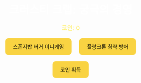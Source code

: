 <!DOCTYPE html>
<html lang="ko">
<head>
  <meta charset="UTF-8">
  <title>크러스티 크랩: 궁극의 경영 시뮬레이션</title>
  <link href="https://fonts.googleapis.com/css2?family=Jua&display=swap" rel="stylesheet">
  <style>
    body {
      margin: 0;
      font-family: 'Jua', sans-serif;
      background: url('https://static.wikia.nocookie.net/spongebob/images/f/fb/Krusty_Krab_Interior.png') no-repeat center center fixed;
      background-size: cover;
      color: #fff;
      text-align: center;
    }

    #game-container {
      background: rgba(0, 0, 0, 0.5);
      padding: 30px;
      margin: 30px auto;
      border-radius: 15px;
      width: 90%;
      max-width: 800px;
    }

    h1 {
      font-size: 2.5em;
      margin-bottom: 20px;
    }

    .menu-btn {
      font-size: 1.2em;
      padding: 15px 25px;
      margin: 10px;
      border: none;
      border-radius: 10px;
      background-color: #f9d342;
      color: #000;
      cursor: pointer;
      transition: transform 0.2s;
    }

    .menu-btn:hover {
      transform: scale(1.05);
    }

    #output, #minigame-area {
      margin-top: 20px;
    }

    .hidden {
      display: none;
    }

    #coin-display {
      font-size: 1.4em;
      margin-bottom: 10px;
      color: #ffeb3b;
    }
  </style>
</head>
<body>
  <div id="game-container">
    <h1>크러스티 크랩: 궁극의 경영</h1>
    <div id="coin-display">코인: <span id="coin-count">0</span></div>
    <button class="menu-btn" onclick="startBurgerGame()">스폰지밥 버거 미니게임</button>
    <button class="menu-btn" onclick="startPlanktonDefense()">플랑크톤 침략 방어</button>
    <button class="menu-btn" onclick="earnCoin()">코인 획득</button>
    <div id="output"></div>
    <div id="minigame-area" class="hidden"></div>
  </div>

  <script>
    let coins = 0;

    function updateCoins() {
      document.getElementById('coin-count').textContent = coins;
    }

    function earnCoin() {
      const randomGuest = Math.random();
      if (randomGuest < 0.05) {
        coins += 3;
        document.getElementById('output').innerText = "만수르가 왔다! +3 코인!";
      } else if (randomGuest < 0.1) {
        coins += 3;
        document.getElementById('output').innerText = "뚱이가 한가득 주문했다! +3 코인!";
      } else {
        coins += 1;
        document.getElementById('output').innerText = "오늘도 평범한 하루! +1 코인.";
      }
      updateCoins();
    }

    function startBurgerGame() {
      const area = document.getElementById('minigame-area');
      area.classList.remove('hidden');
      area.innerHTML = `
        <h2>스폰지밥 버거 만들기!</h2>
        <p>제한 시간 내에 아래 재료를 순서대로 클릭하세요: 빵 → 고기 → 야채 → 빵</p>
        <div id="ingredients"></div>
        <div id="burger-result"></div>
      `;

      const sequence = ["빵", "고기", "야채", "빵"];
      let index = 0;

      const ingredientDiv = document.getElementById('ingredients');
      sequence.forEach(ing => {
        const btn = document.createElement('button');
        btn.className = "menu-btn";
        btn.textContent = ing;
        btn.onclick = () => {
          if (btn.textContent === sequence[index]) {
            index++;
            btn.disabled = true;
            if (index === sequence.length) {
              document.getElementById('burger-result').textContent = "완벽한 버거! +2 코인!";
              coins += 2;
              updateCoins();
            }
          } else {
            document.getElementById('burger-result').textContent = "순서가 틀렸어요!";
          }
        };
        ingredientDiv.appendChild(btn);
      });
    }

    function startPlanktonDefense() {
      const area = document.getElementById('minigame-area');
      area.classList.remove('hidden');
      area.innerHTML = `
        <h2>플랑크톤 방어 게임</h2>
        <p>5초 동안 플랑크톤이 나타나면 클릭해서 막으세요!</p>
        <div id="plankton-area"></div>
        <div id="plankton-result"></div>
      `;

      let hits = 0;
      const planktonArea = document.getElementById('plankton-area');

      const spawn = () => {
        const plankton = document.createElement('div');
        plankton.textContent = "플랑크톤!";
        plankton.className = "menu-btn";
        plankton.onclick = () => {
          hits++;
          plankton.remove();
        };
        planktonArea.appendChild(plankton);

        setTimeout(() => {
          if (document.body.contains(plankton)) {
            plankton.remove();
          }
        }, 1000);
      };

      const gameDuration = 5000;
      const interval = setInterval(spawn, 700);

      setTimeout(() => {
        clearInterval(interval);
        document.getElementById('plankton-result').textContent = `방어 성공: ${hits}회`;
        if (hits >= 5) {
          coins += 3;
          document.getElementById('plankton-result').textContent += " +3 코인!";
        } else {
          document.getElementById('plankton-result').textContent += " 더 노력하세요!";
        }
        updateCoins();
      }, gameDuration);
    }

    updateCoins(); // 초기 코인 표시
  </script>
</body>
</html>
